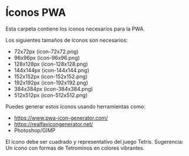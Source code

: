 # Íconos PWA

Esta carpeta contiene los íconos necesarios para la PWA.

Los siguientes tamaños de íconos son necesarios:
- 72x72px (icon-72x72.png)
- 96x96px (icon-96x96.png)
- 128x128px (icon-128x128.png)
- 144x144px (icon-144x144.png)
- 152x152px (icon-152x152.png)
- 192x192px (icon-192x192.png)
- 384x384px (icon-384x384.png)
- 512x512px (icon-512x512.png)

Puedes generar estos íconos usando herramientas como:
- https://www.pwa-icon-generator.com/
- https://realfavicongenerator.net/
- Photoshop/GIMP

El ícono debe ser cuadrado y representativo del juego Tetris.
Sugerencia: Un ícono con formas de Tetrominos en colores vibrantes.